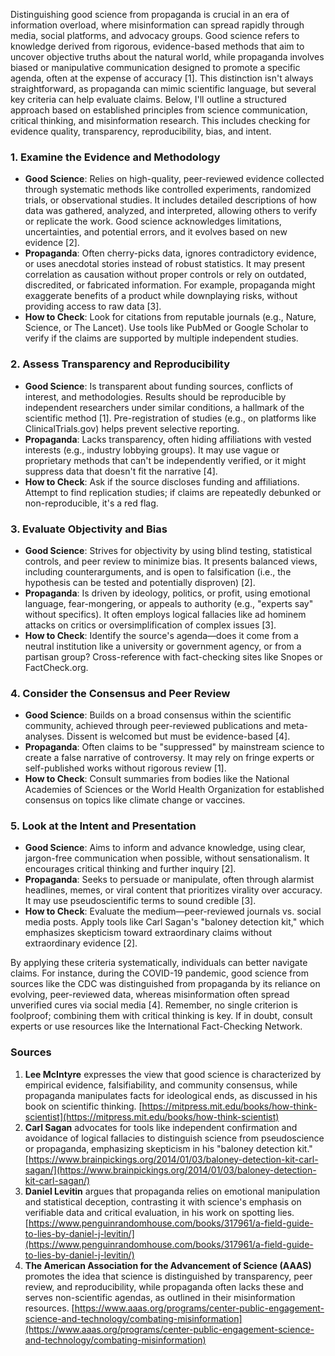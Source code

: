 Distinguishing good science from propaganda is crucial in an era of information overload, where misinformation can spread rapidly through media, social platforms, and advocacy groups. Good science refers to knowledge derived from rigorous, evidence-based methods that aim to uncover objective truths about the natural world, while propaganda involves biased or manipulative communication designed to promote a specific agenda, often at the expense of accuracy [1]. This distinction isn't always straightforward, as propaganda can mimic scientific language, but several key criteria can help evaluate claims. Below, I'll outline a structured approach based on established principles from science communication, critical thinking, and misinformation research. This includes checking for evidence quality, transparency, reproducibility, bias, and intent.

### 1. **Examine the Evidence and Methodology**
   - **Good Science**: Relies on high-quality, peer-reviewed evidence collected through systematic methods like controlled experiments, randomized trials, or observational studies. It includes detailed descriptions of how data was gathered, analyzed, and interpreted, allowing others to verify or replicate the work. Good science acknowledges limitations, uncertainties, and potential errors, and it evolves based on new evidence [2].
   - **Propaganda**: Often cherry-picks data, ignores contradictory evidence, or uses anecdotal stories instead of robust statistics. It may present correlation as causation without proper controls or rely on outdated, discredited, or fabricated information. For example, propaganda might exaggerate benefits of a product while downplaying risks, without providing access to raw data [3].
   - **How to Check**: Look for citations from reputable journals (e.g., Nature, Science, or The Lancet). Use tools like PubMed or Google Scholar to verify if the claims are supported by multiple independent studies.

### 2. **Assess Transparency and Reproducibility**
   - **Good Science**: Is transparent about funding sources, conflicts of interest, and methodologies. Results should be reproducible by independent researchers under similar conditions, a hallmark of the scientific method [1]. Pre-registration of studies (e.g., on platforms like ClinicalTrials.gov) helps prevent selective reporting.
   - **Propaganda**: Lacks transparency, often hiding affiliations with vested interests (e.g., industry lobbying groups). It may use vague or proprietary methods that can't be independently verified, or it might suppress data that doesn't fit the narrative [4].
   - **How to Check**: Ask if the source discloses funding and affiliations. Attempt to find replication studies; if claims are repeatedly debunked or non-reproducible, it's a red flag.

### 3. **Evaluate Objectivity and Bias**
   - **Good Science**: Strives for objectivity by using blind testing, statistical controls, and peer review to minimize bias. It presents balanced views, including counterarguments, and is open to falsification (i.e., the hypothesis can be tested and potentially disproven) [2].
   - **Propaganda**: Is driven by ideology, politics, or profit, using emotional language, fear-mongering, or appeals to authority (e.g., "experts say" without specifics). It often employs logical fallacies like ad hominem attacks on critics or oversimplification of complex issues [3].
   - **How to Check**: Identify the source's agenda—does it come from a neutral institution like a university or government agency, or from a partisan group? Cross-reference with fact-checking sites like Snopes or FactCheck.org.

### 4. **Consider the Consensus and Peer Review**
   - **Good Science**: Builds on a broad consensus within the scientific community, achieved through peer-reviewed publications and meta-analyses. Dissent is welcomed but must be evidence-based [4].
   - **Propaganda**: Often claims to be "suppressed" by mainstream science to create a false narrative of controversy. It may rely on fringe experts or self-published works without rigorous review [1].
   - **How to Check**: Consult summaries from bodies like the National Academies of Sciences or the World Health Organization for established consensus on topics like climate change or vaccines.

### 5. **Look at the Intent and Presentation**
   - **Good Science**: Aims to inform and advance knowledge, using clear, jargon-free communication when possible, without sensationalism. It encourages critical thinking and further inquiry [2].
   - **Propaganda**: Seeks to persuade or manipulate, often through alarmist headlines, memes, or viral content that prioritizes virality over accuracy. It may use pseudoscientific terms to sound credible [3].
   - **How to Check**: Evaluate the medium—peer-reviewed journals vs. social media posts. Apply tools like Carl Sagan's "baloney detection kit," which emphasizes skepticism toward extraordinary claims without extraordinary evidence [2].

By applying these criteria systematically, individuals can better navigate claims. For instance, during the COVID-19 pandemic, good science from sources like the CDC was distinguished from propaganda by its reliance on evolving, peer-reviewed data, whereas misinformation often spread unverified cures via social media [4]. Remember, no single criterion is foolproof; combining them with critical thinking is key. If in doubt, consult experts or use resources like the International Fact-Checking Network.

### Sources
1. **Lee McIntyre** expresses the view that good science is characterized by empirical evidence, falsifiability, and community consensus, while propaganda manipulates facts for ideological ends, as discussed in his book on scientific thinking. [https://mitpress.mit.edu/books/how-think-scientist](https://mitpress.mit.edu/books/how-think-scientist)  
2. **Carl Sagan** advocates for tools like independent confirmation and avoidance of logical fallacies to distinguish science from pseudoscience or propaganda, emphasizing skepticism in his "baloney detection kit." [https://www.brainpickings.org/2014/01/03/baloney-detection-kit-carl-sagan/](https://www.brainpickings.org/2014/01/03/baloney-detection-kit-carl-sagan/)  
3. **Daniel Levitin** argues that propaganda relies on emotional manipulation and statistical deception, contrasting it with science's emphasis on verifiable data and critical evaluation, in his work on spotting lies. [https://www.penguinrandomhouse.com/books/317961/a-field-guide-to-lies-by-daniel-j-levitin/](https://www.penguinrandomhouse.com/books/317961/a-field-guide-to-lies-by-daniel-j-levitin/)  
4. **The American Association for the Advancement of Science (AAAS)** promotes the idea that science is distinguished by transparency, peer review, and reproducibility, while propaganda often lacks these and serves non-scientific agendas, as outlined in their misinformation resources. [https://www.aaas.org/programs/center-public-engagement-science-and-technology/combating-misinformation](https://www.aaas.org/programs/center-public-engagement-science-and-technology/combating-misinformation)